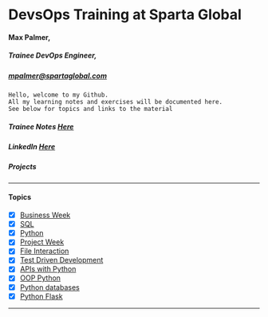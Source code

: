 # DevsOps Training at Sparta Global
####    **Max Palmer**,
#####   Trainee DevOps Engineer,
#####   [mpalmer@spartaglobal.com](mailto:mpalmer@spartaglobal.com)  
  
    Hello, welcome to my Github. 
    All my learning notes and exercises will be documented here. 
    See below for topics and links to the material 
 
##### Trainee Notes  [Here](https://github.com/Lycurgus1?tab=repositories)
##### LinkedIn [Here](https://www.linkedin.com/in/max-palmer-38a90a150/)
##### Projects 
___

#### Topics
- [x] [Business Week](https://github.com/Lycurgus1/comm_2/tree/master/Business%20Week)
- [x] [SQL](https://github.com/Lycurgus1/comm_2/tree/master/SQL%20Week)
- [x] [Python](https://github.com/Lycurgus1/python)
- [x] [Project Week](https://github.com/Lycurgus1/Airport_Project)
- [x] [File Interaction](https://github.com/Lycurgus1/File_handling)
- [x] [Test Driven Development](https://github.com/Lycurgus1/python_tdd)
- [x] [APIs with Python](https://github.com/Lycurgus1/python_apis)
- [x] [OOP Python](https://github.com/Lycurgus1/OOP_Exercises)
- [x] [Python databases](https://github.com/Lycurgus1/Python_database)
- [x] [Python Flask](https://github.com/Lycurgus1/Python_flask)

---
